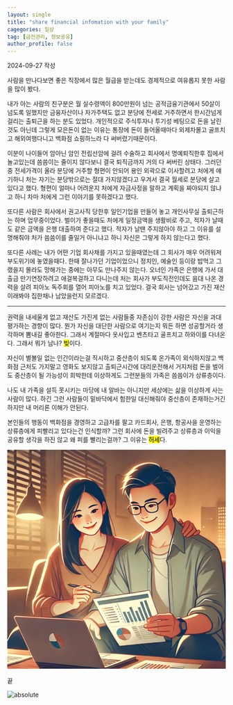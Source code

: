 ```yaml
---
layout: single
title: "share financial infomation with your family"
cagegories: 일상
tag: [금전관리, 정보공유]
author_profile: false
---
```

<p>2024-09-27 작성</p>
<p> 사람을 만나다보면 좋은 직장에서 많은 월급을 받는데도 경제적으로 여유롭지 못한 사람을 많이 봤다. </p> 
<p> 내가 아는 사람의 친구분은 월 실수령액이 800만원이 넘는 공적금융기관에서 50살이 넘도록 일했지만 금융자산이나 자가주택도 없고 분당에 전세로 거주하면서 한시간넘게 걸리는 출퇴근을 하는 분도 있었다. 개인적으로 주식투자나 투기성 베팅으로 돈을 날린것도 아닌데 그렇게 모은돈이 없는 이유는 통장에 돈이 들어올때마다 외제차몰고 골프치고 해외여행다니고 백화점 쇼핑하느라 다 써버렸기때문이다. </p>
<p> 이분이 나이들어 암아닌 암인 전립선암에 걸려 수술하고 회사에서 명예퇴직한후 집에서 놀고있는데 씀씀이는 줄이지 않다보니 결국 퇴직금까지 거의 다 써버린 상태다. 그러던중 전세가격이 올라 분당에 거주할 형편이 안되어 용인 외곽으로 이사할려고 처에게 얘기하니 처는 자기는 분당밖으로는 절대 가지않겠다고 우겨서 결국 월세로 분당에 살고 있다고 했다. 형편이 얼마나 어려운지 처에게 자금사정을 말하고 계획을 짜야되지 않냐고 하니 차마 처에게 그런 이야기를 못하겠다고 했다. </p>
<p> 또다른 사람은 회사에서 권고사직 당한후 일인기업을 만들어 놓고 개인사무실 출퇴근하는 하며 업무중이었다. 벌이가 좋을때도 처에게 일정금액을 생활비로 주고, 적자가 날때도 같은 금액을 은행 대출하여 준다고 했다. 적자가 날땐 주지않아야 하고 그 이유를 설명해줘야 처가 씀씀이를 줄일거 아니냐고 하니 자신은 그렇게 하지 않는다고 했다. </p>
<p> 또다른 사례는 내가 어떤 기업 회사채를 가지고 있을때였는데 그 회사가 매우 어려워져 부도위기에 놓였을때다. 한때 잘나가던 기업이었으니 정치인, 예술인 등이랑 밥먹고 그랬을지 몰라도 망해가는 중에는 아무도 만나주지 않는다. 오너인 가족은 은행에 가서 대출금 만기연장하려고 애걸복걸하고 다니는데 처는 회사가 부도직전인데도 음대 나온 경력을 살려 피아노 독주회를 열어 피아노를 치고 있었다. 결국 회사는 넘어갔고 가진 재산이래봐야 집한채나 남았을런지 모르겠다.</p>
<hr class="wp-block-separator has-alpha-channel-opacity"/>
<p> 
권력을 내세울게 없고 재산도 가진게 없는 사람들중 자존심이 강한 사람은 자신을 과대평가하는 경향이 많다. 뭔가 자신을 대단한 사람으로 여기는지 뭐든 하면 성공할거라 생각하며 뽐내길 좋아한다. 그래서 계절마다 옷사입고 벤츠타고 골프치고 하와이를 다녀온다. 그래서 뭐가 남나? <mark>빚</mark>이다. </p>
<p> 자신이 별볼일 없는 인간이라는걸 직시하고 중산층이 되도록 온가족이 외식하지않고 백화점 근처도 가지말고 영화도 보지않고 출퇴근시간에 대리운전해서 거지처럼 돈을 벌어도 중산층이 될 가능성이 희박한데 이상하게도 그런분들의 가족은 씀씀이가 상류층이다. </p>
<p> 나도 내 가족을 설득 못시키는 마당에 내 알바는 아니지만 세상에는 삶을 이상하게 사는 사람이 많다. 하긴 그런 사람들이 밑바닥에서 험한일 대신해줘야 중산층이 존재하는거긴하지만 내 머리론 이해가 안된다.</p>
<p>본인들의 행동이 백화점을 경영하고 고급차를 팔고 카드회사, 은행, 항공사을 운영하는 상류층에게 피빨리고 있다는건 인식할까? 그런 회사에 돈을 빌려주고 상류층과 이익을 공유할 생각을 하진 않고 왜 피를 빨리는걸까? 그 이유는 <mark>허세</mark>다.</p>
<img src="share financial infomation with your family/image share financial infomation with your family.webp" alt ="">
<p>끝</p>
<img data-action="zoom" src='{{ "/assets/images/img.png" | relative_url }}' alt='absolute'>